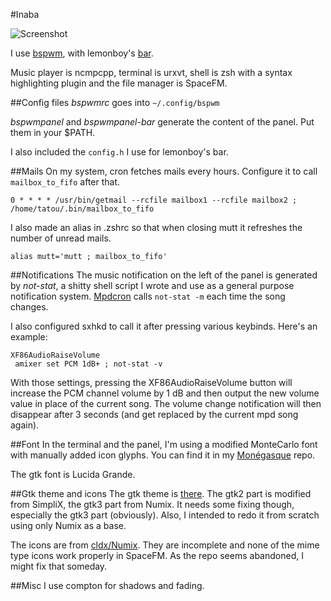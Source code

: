#Inaba

![Screenshot](https://raw.github.com/tatou-tatou/Themes/master/Inaba/Screenshot.png)

I use [bspwm](https://github.com/baskerville/bspwm), with lemonboy's [bar](https://github.com/LemonBoy/bar).

Music player is ncmpcpp, terminal is urxvt, shell is zsh with a syntax highlighting plugin and the file manager is SpaceFM.

##Config files
*bspwmrc* goes into `~/.config/bspwm`

*bspwmpanel* and *bspwmpanel-bar* generate the content of the panel. Put them in your $PATH.

I also included the `config.h` I use for lemonboy's bar.

##Mails
On my system, cron fetches mails every hours. Configure it to call `mailbox_to_fifo` after that.

    0 * * * * /usr/bin/getmail --rcfile mailbox1 --rcfile mailbox2 ; /home/tatou/.bin/mailbox_to_fifo

I also made an alias in .zshrc so that when closing mutt it refreshes the number of unread mails.

    alias mutt='mutt ; mailbox_to_fifo'

##Notifications
The music notification on the left of the panel is generated by *not-stat*, a shitty shell script I wrote and use as a general purpose notification system. [Mpdcron](https://bbs.archlinux.org/viewtopic.php?pid=1354247) calls `not-stat -m` each time the song changes.

I also configured sxhkd to call it after pressing various keybinds. Here's an example:

    XF86AudioRaiseVolume
     amixer set PCM 1dB+ ; not-stat -v

With those settings, pressing the XF86AudioRaiseVolume button will increase the PCM channel volume by 1 dB and then output the new volume value in place of the current song. The volume change notification will then disappear after 3 seconds (and get replaced by the current mpd song again).

##Font
In the terminal and the panel, I'm using a modified MonteCarlo font with manually added icon glyphs. You can find it in my [Monégasque](https://github.com/tatou-tatou/Monegasque) repo.

The gtk font is Lucida Grande.

##Gtk theme and icons
The gtk theme is [there](https://github.com/tatou-tatou/A73). The gtk2 part is modified from SimpliX, the gtk3 part from Numix. It needs some fixing though, especially the gtk3 part (obviously). Also, I intended to redo it from scratch using only Numix as a base.

The icons are from [cldx/Numix](https://github.com/cldx/numix). They are incomplete and none of the mime type icons work properly in SpaceFM. As the repo seems abandoned, I might fix that someday.

##Misc
I use compton for shadows and fading.
